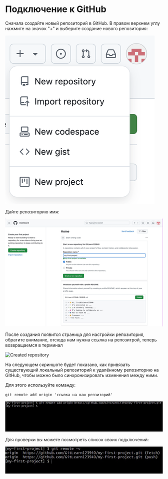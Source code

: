 # Подключение к GitHub

Сначала создайте новый репозиторий в GitHub. В правом верхнем углу нажмите на значок "+" и выберите создание нового репозитория:

![New repository in GitHub](../img/github-new-repo.png)
 
Дайте репозиторию имя:

![Creating a repository in GitHub](../img/github-new-repo-2.png)

После создания появится страница для настройки репозитория, обратите внимание, отсюда нам нужна ссылка на репозитрой, теперь возвращаемся в терминал

![Created repository](../img/ithub-link.png)
 
На следующем скриншоте будет показано, как привязать существующий локальный репозиторий к удалённому репозиторию на GitHub, чтобы можно было синхронизировать изменения между ними.

Для этого используйте команду:

```
git remote add origin 'ссылка на ваш репзиторий'
```

![Adding a remote](../img/git-remote.png)

Для проверки вы можете посмотреть список своих подключений:

![Listing remotes](../img/git-remotes.png)